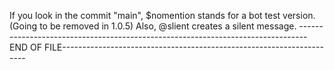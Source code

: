 If you look in the commit "main", $nomention stands for a bot test version. (Going to be removed in 1.0.5) Also, @slient creates a silent message.
--------------------------------------------------------------------------------END OF FILE---------------------------------------------------------------------

